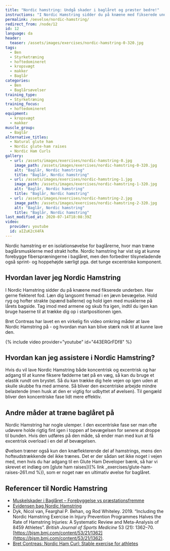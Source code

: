```yaml
---
title: "Nordic hamstring: Undgå skader i baglåret og præster bedre!"
instructions: "I Nordic Hamstring sidder du på knæene med fikserede underben. Læn dig langsomt fremover med strakt hofte. Tag fra med armene og skub dig tilbage igen, så du kan bruge haserne til at trække dig selv op igen."
permalink: /oevelse/nordic-hamstring/
redirect_from: /node/12
id: 12
language: da
header:
  teaser: /assets/images/exercises/nordic-hamstring-0-320.jpg
tags:
  - Ben
  - Styrketræning
  - hoftedomineret
  - kropsvægt
  - makker
  - Baglår
categories:
  - Ben
  - Baglårsøvelser
training_type:
  - Styrketræning
training_focus:
  - hoftedomineret
equipment:
  - kropsvægt
  - makker
muscle_group:
  - Baglår
alternative_titles:
  - Natural glute ham
  - Nordic glute-ham raises
  - Nordic Ham Curls
gallery:
  - url: /assets/images/exercises/nordic-hamstring-0.jpg
    image_path: /assets/images/exercises/nordic-hamstring-0-320.jpg
    alt: "Baglår, Nordic hamstring"
    title: "Baglår, Nordic hamstring"
  - url: /assets/images/exercises/nordic-hamstring-1.jpg
    image_path: /assets/images/exercises/nordic-hamstring-1-320.jpg
    alt: "Baglår, Nordic hamstring"
    title: "Baglår, Nordic hamstring"
  - url: /assets/images/exercises/nordic-hamstring-2.jpg
    image_path: /assets/images/exercises/nordic-hamstring-2-320.jpg
    alt: "Baglår, Nordic hamstring"
    title: "Baglår, Nordic hamstring"
last_modified_at: 2020-07-14T18:08:39Z
video:
  provider: youtube
  id: aIZuK2cX4FA
---
```


Nordic hamstring er en isolationsøvelse for baglårerne, hvor man træne baglårsmusklerne med strakt hofte. Nordic hamstring har vist sig at kunne forebygge fiberspræningerne i baglåret, men den forbedrer tilsyneladende også sprint- og hoppehøjde særligt pga. det tunge excentriske komponent.

## Hvordan laver jeg Nordic Hamstring

I Nordic Hamstring sidder du på knæene med fikserede underben. Hav gerne flekteret fod. Læn dig langsomt fremad i en jævn bevægelse. Hold ryg og hofter strakte (spænd ballerne) og hold igen med musklerne på lårets bagside. Tag imod med armene og skub fra igen, indtil du igen kan bruge haserne til at trække dig op i startpositionen igen.

Bret Contreas har lavet en en virkelig fin video omkring måder at lave Nordic Hamstring på - og hvordan man kan blive stærk nok til at kunne lave den.

{% include video provider="youtube" id="443ERGrFDf8" %}

## Hvordan kan jeg assistere i Nordic Hamstring?

Hvis du vil lave Nordic Hamstring både koncentrisk og excentrisk og har adgang til at kunne fiksere fødderne tæt på en væg, så kan du bruge et elastik rundt om brystet. Så du kan trække dig hele vejen op igen uden at skulle skubbe fra med armene. Så bliver den excentriske arbejde mindre belastende (men husk at den er vigtig for udbyttet af øvelsen). Til gengæld bliver den koncentriske fase lidt mere effektiv.

## Andre måder at træne baglåret på

Nordic Hamstring har nogle ulemper. I den excentriske fase ser man ofte udøvere holde rigtig fint igen i toppen af bevægelsen for senere at droppe til bunden. Hvis den udføres på den måde, så ender man med kun at få excentrisk overload i en del af bevægelsen.

Øvelsen træner også kun den knæflekterende del af hamstrings, mens den hofteudstrækkende del ikke trænes. Det er der sådan set ikke noget i vejen med, men hvis du har adgang til en Glute Ham Developer bænk, så har vi skrevet et indlæg om [glute ham raises]({% link _exercises/glute-ham-raises-261.md %}), som er noget nær en ultimativ øvelse for baglåret.

## Referencer til Nordic Hamstring

- [Muskelskader i Baglåret – Forebyggelse vs præstationsfremme](https://dansksportsmedicin.dk/muskelskader-i-baglaaret-forebyggelse-vs-praestationsfremme/)
- [Evidensen bag Nordic Hamstring](https://physioblogandreasbjerregaard.com/2016/12/26/10923/)
- Dyk, Nicol van, Fearghal P. Behan, og Rod Whiteley. 2019. “Including the Nordic Hamstring Exercise in Injury Prevention Programmes Halves the Rate of Hamstring Injuries: A Systematic Review and Meta-Analysis of 8459 Athletes”. _British Journal of Sports Medicine_ 53 (21): 1362–70. [https://bjsm.bmj.com/content/53/21/1362](https://bjsm.bmj.com/content/53/21/1362).
- [Bret Contreas: Nordic Ham Curl: Stable exercise for athletes](https://bretcontreras.com/nordic-ham-curl-staple-exercise-athletes/)
